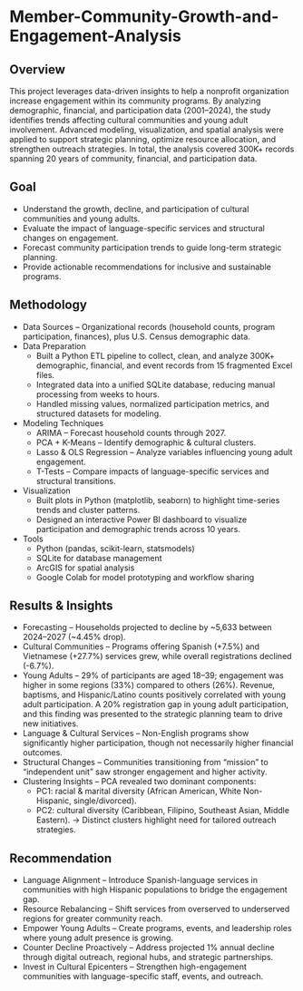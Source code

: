 # Member-Community-Growth-and-Engagement-Analysis

## Overview
This project leverages data-driven insights to help a nonprofit organization increase engagement within its community programs. By analyzing demographic, financial, and participation data (2001–2024), the study identifies trends affecting cultural communities and young adult involvement. Advanced modeling, visualization, and spatial analysis were applied to support strategic planning, optimize resource allocation, and strengthen outreach strategies. In total, the analysis covered 300K+ records spanning 20 years of community, financial, and participation data.

## Goal
* Understand the growth, decline, and participation of cultural communities and young adults.
* Evaluate the impact of language-specific services and structural changes on engagement.
* Forecast community participation trends to guide long-term strategic planning.
* Provide actionable recommendations for inclusive and sustainable programs.

## Methodology
* Data Sources – Organizational records (household counts, program participation, finances), plus U.S. Census demographic data.
* Data Preparation 
  * Built a Python ETL pipeline to collect, clean, and analyze 300K+ demographic, financial, and event records from 15 fragmented Excel files.  
  * Integrated data into a unified SQLite database, reducing manual processing from weeks to hours.  
  * Handled missing values, normalized participation metrics, and structured datasets for modeling.
* Modeling Techniques
  * ARIMA – Forecast household counts through 2027.
  * PCA + K-Means – Identify demographic & cultural clusters.
  * Lasso & OLS Regression – Analyze variables influencing young adult engagement.
  * T-Tests – Compare impacts of language-specific services and structural transitions.
* Visualization 
  * Built plots in Python (matplotlib, seaborn) to highlight time-series trends and cluster patterns.
  * Designed an interactive Power BI dashboard to visualize participation and demographic trends across 10 years.
* Tools
  * Python (pandas, scikit-learn, statsmodels)
  * SQLite for database management
  * ArcGIS for spatial analysis
  * Google Colab for model prototyping and workflow sharing

## Results & Insights
* Forecasting – Households projected to decline by ~5,633 between 2024–2027 (~4.45% drop).
* Cultural Communities – Programs offering Spanish (+7.5%) and Vietnamese (+27.7%) services grew, while overall registrations declined (-6.7%).
* Young Adults – 29% of participants are aged 18–39; engagement was higher in some regions (33%) compared to others (26%). Revenue, baptisms, and Hispanic/Latino counts positively correlated with young adult participation. A 20% registration gap in young adult participation, and this finding was presented to the strategic planning team to drive new initiatives.
* Language & Cultural Services – Non-English programs show significantly higher participation, though not necessarily higher financial outcomes.
* Structural Changes – Communities transitioning from “mission” to “independent unit” saw stronger engagement and higher activity.
* Clustering Insights – PCA revealed two dominant components:
  * PC1: racial & marital diversity (African American, White Non-Hispanic, single/divorced).
  * PC2: cultural diversity (Caribbean, Filipino, Southeast Asian, Middle Eastern).
    → Distinct clusters highlight need for tailored outreach strategies.

## Recommendation
* Language Alignment – Introduce Spanish-language services in communities with high Hispanic populations to bridge the engagement gap.
* Resource Rebalancing – Shift services from overserved to underserved regions for greater community reach.
* Empower Young Adults – Create programs, events, and leadership roles where young adult presence is growing.
* Counter Decline Proactively – Address projected 1% annual decline through digital outreach, regional hubs, and strategic partnerships.
* Invest in Cultural Epicenters – Strengthen high-engagement communities with language-specific staff, events, and outreach.

